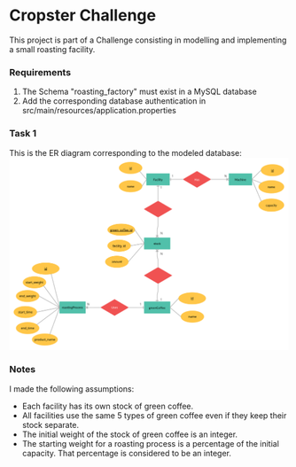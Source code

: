 # Cropster Challenge

This project is part of a Challenge consisting in modelling and implementing a small roasting facility.

### Requirements
1) The Schema "roasting_factory" must exist in a MySQL database
2) Add the corresponding database authentication in src/main/resources/application.properties

### Task 1
This is the ER diagram corresponding to the modeled database:
![ER Diagram](/doc/ER-diagram.png)

### Notes
I made the following assumptions:
  * Each facility has its own stock of green coffee.
  * All facilities use the same 5 types of green coffee even if they keep their stock separate.
  * The initial weight of the stock of green coffee is an integer.
  * The starting weight for a roasting process is a percentage of the initial capacity. That percentage is considered to be an integer.
